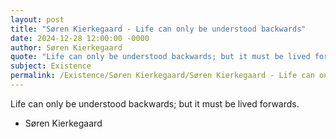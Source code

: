 ```yaml
---
layout: post
title: "Søren Kierkegaard - Life can only be understood backwards"
date: 2024-12-28 12:00:00 -0000
author: Søren Kierkegaard
quote: "Life can only be understood backwards; but it must be lived forwards."
subject: Existence
permalink: /Existence/Søren Kierkegaard/Søren Kierkegaard - Life can only be understood backwards
---
```


Life can only be understood backwards; but it must be lived forwards.

- Søren Kierkegaard
